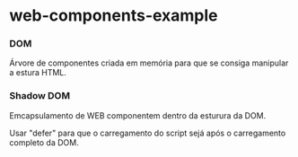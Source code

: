 # web-components-example

### DOM

Árvore de componentes criada em memória para que se consiga manipular a estura HTML.

### Shadow DOM

Emcapsulamento de WEB componentem dentro da esturura da DOM.

Usar "defer" para que o carregamento do script sejá após o carregamento completo da DOM.

<script src="my-component.js" defer></script>
